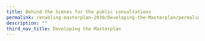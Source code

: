 ```yaml
---
title: Behind the Scenes for the public consultations
permalink: /enabling-masterplan-2030/Developing-the-Masterplan/permalink
description: ""
third_nav_title: Developing the Masterplan
---
```

